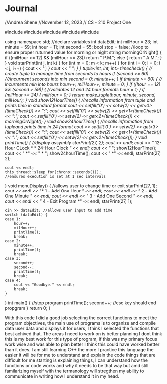# Journal
//Andrea Shene 
//November 12, 2023
// CS - 210 Project One

#include <iostream>
#include <chrono>
#include <thread>
#include <tuple>
#include <iomanip>

using namespace std;
//declare variables
int dataEdit;
int milHour = 23;
int minute = 59;
int hour = 11;
int second = 55;
bool stop = false;
//loop to ensure proper ruturned value for morning or night 
string morningOrNight() {
	if ((milHour >= 12) && (milHour <= 23))
		return " P.M.";
	else {
		return " A.M.";
		}
	}
void starPrint(int j, int k) {
	for (int m = 0; m < k; m++) {
		for (int i = 0; i = 0; i < j, i++) {
			cout << '*';
		}
		cout << " ";
	}
}
tuple<int, int, int> timecheck() { // create tuple to manage time from seconds to hours 
	if (second >= 60) {//incurment seconds into min
		second = 0;
		minute++;
	}
	if (minute >= 60) { // incurments min into hours 
		hour++;
		milHour++;
		minute = 0;
	}
	if ((hour == 12) && (second > 59)) { //validates 12 and 24 hour formats
		hour = 1;
	}
	if (milHour >= 24) {
		milHour = 0;
	}
	return make_tuple(hour, minute, second, milHour);
}
void show12HourTime() {
	//recalls information from tuple and prints time in standard format
	cout << setfill('0') << setw(2) << get<0>(timeCheck()) << ":";
	cout << setfill('0') << setw(2) << get<1>(timeCheck()) << ":";
	cout << setfill('0') << setw(2) << get<2>(timeCheck()) << morningOrNight();
}
void show24hourTime() {
	//recalls infromation from tupleand prints time in 24 format
	cout << setfill('0') << setw(2) << get<3>(timeCheck()) << ":";
	cout << setfill('0') << setw(2) << get<1>(timeCheck()) << ":";
	cout << setfill('0') << setw(2) << get<2>(timeCheck());
}
void printTime() {
	//display assymbly
	starPrint(27, 2);
	cout << endl;
	cout << "*     12-Hour CLock       *  *       24-Hour Clock      *" << endl;
	cout << "*      ";
	show12HourTime();
	cout << "    *" << "  *     ";
	show24hourTime();
	cout << "    *" << endl;
	starPrint(27, 2);

	cout << endl;
	this_thread::sleep_for(chrono::seconds(1));
	//ensures execution is set at 1 sec intervals

}
void menuDisplay() {
	//allows user to change time or exit
	starPrint(27, 1);
	cout << endl << "*     1 - Add One Hour     *" << endl;
	cout << endl << "*     2 - Add One Minute   *" << endl;
	cout << endl << "*     3 - Add One Second   *" << endl;
	cout << endl << "*     4 - Exit Program     *" << endl;
	starPrint(27, 1);

	cin >> dataEdit; //allows user input to add time
	switch (dataEdit) {
	case 1:
		hour++;
		milHour++;
		printTime();
		break;
	case 2:
		minute++;
		printTime();
		break;
	case 3:
		second++;
		second--;
		printTime();
		break;
	case 4:
		cout << "Goodbye." << endl;
		break;
	}
}
int main() {
	//stop program
	printTime();
	second++;
	//esc key should end propgram
}
return 0;
}

With this code I did a good job selecting the correct functions to meet the program objectives, the main use of programs is to organize and compile data user data and displays it for users, I think I selected the functions that best achived that. The areas I need to work on is better planning I dont think this is my best work for this type of program, if this was my primary focus work wise and was able to plan better I think this could have worked better than it does. I am still learning C++ the more I practice this language the easier it will be for me to understand and explain the code things that are difficult for me starting is explaining things, I can understand how the functions or code works and why it needs to be that way but amd still familarizing myself with the termanology will stregthen my ability to communicate in writing how I understand it in my head. 

